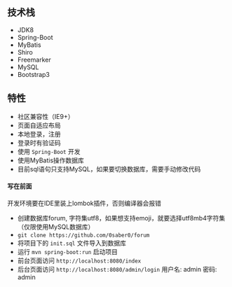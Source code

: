 ## 技术栈

- JDK8
- Spring-Boot
- MyBatis
- Shiro
- Freemarker
- MySQL
- Bootstrap3

## 特性

- 社区兼容性（IE9+）
- 页面自适应布局
- 本地登录，注册
- 登录时有验证码
- 使用 `Spring-Boot` 开发
- 使用MyBatis操作数据库
- 目前sql语句只支持MySQL，如果要切换数据库，需要手动修改代码 

#### 写在前面

开发环境要在IDE里装上lombok插件，否则编译器会报错

- 创建数据库forum, 字符集utf8，如果想支持emoji，就要选择utf8mb4字符集（仅限使用MySQL数据库）
- `git clone https://github.com/0saber0/forum`
- 将项目下的 `init.sql` 文件导入到数据库
- 运行 `mvn spring-boot:run` 启动项目
- 前台页面访问 `http://localhost:8080/index`
- 后台页面访问 `http://localhost:8080/admin/login` 用户名: admin 密码: admin
